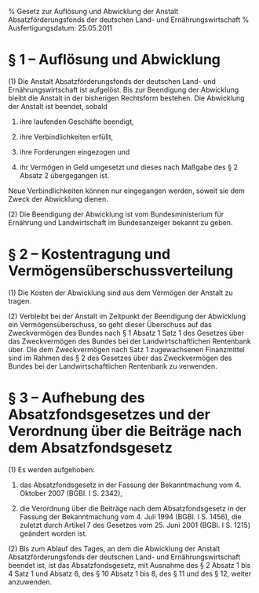 % Gesetz zur Auflösung und Abwicklung der Anstalt Absatzförderungsfonds der deutschen Land- und Ernährungswirtschaft
% Ausfertigungsdatum: 25.05.2011
 
# § 1 – Auflösung und Abwicklung

(1) Die Anstalt Absatzförderungsfonds der deutschen Land- und Ernährungswirtschaft ist aufgelöst. Bis zur Beendigung der Abwicklung bleibt die Anstalt in der bisherigen Rechtsform bestehen. Die Abwicklung der Anstalt ist beendet, sobald

1. ihre laufenden Geschäfte beendigt,

2. ihre Verbindlichkeiten erfüllt,

3. ihre Forderungen eingezogen und

4. ihr Vermögen in Geld umgesetzt und dieses nach Maßgabe des § 2 Absatz 2 übergegangen ist.

Neue Verbindlichkeiten können nur eingegangen werden, soweit sie dem Zweck der Abwicklung dienen.

(2) Die Beendigung der Abwicklung ist vom Bundesministerium für Ernährung und Landwirtschaft im Bundesanzeiger bekannt zu geben.

# § 2 – Kostentragung und Vermögensüberschussverteilung

(1) Die Kosten der Abwicklung sind aus dem Vermögen der Anstalt zu tragen.

(2) Verbleibt bei der Anstalt im Zeitpunkt der Beendigung der Abwicklung ein Vermögensüberschuss, so geht dieser Überschuss auf das Zweckvermögen des Bundes nach § 1 Absatz 1 Satz 1 des Gesetzes über das Zweckvermögen des Bundes bei der Landwirtschaftlichen Rentenbank über. Die dem Zweckvermögen nach Satz 1 zugewachsenen Finanzmittel sind im Rahmen des § 2 des Gesetzes über das Zweckvermögen des Bundes bei der Landwirtschaftlichen Rentenbank zu verwenden.

# § 3 – Aufhebung des Absatzfondsgesetzes und der Verordnung über die Beiträge nach dem Absatzfondsgesetz

(1) Es werden aufgehoben:

1. das Absatzfondsgesetz in der Fassung der Bekanntmachung vom 4. Oktober 2007 (BGBl. I S. 2342),

2. die Verordnung über die Beiträge nach dem Absatzfondsgesetz in der Fassung der Bekanntmachung vom 4. Juli 1994 (BGBl. I S. 1456), die zuletzt durch Artikel 7 des Gesetzes vom 25. Juni 2001 (BGBl. I S. 1215) geändert worden ist.

(2) Bis zum Ablauf des Tages, an dem die Abwicklung der Anstalt Absatzförderungsfonds der deutschen Land- und Ernährungswirtschaft beendet ist, ist das Absatzfondsgesetz, mit Ausnahme des § 2 Absatz 1 bis 4 Satz 1 und Absatz 6, des § 10 Absatz 1 bis 8, des § 11 und des § 12, weiter anzuwenden.
